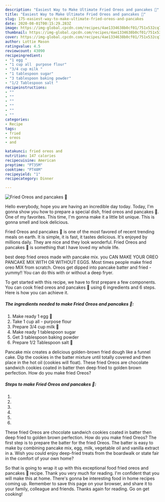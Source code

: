 ```yaml
---
description: "Easiest Way to Make Ultimate Fried Oreos and pancakes 🥞"
title: "Easiest Way to Make Ultimate Fried Oreos and pancakes 🥞"
slug: 175-easiest-way-to-make-ultimate-fried-oreos-and-pancakes
date: 2020-08-01T00:15:29.283Z
image: https://img-global.cpcdn.com/recipes/4ae1334638b0cf01/751x532cq70/fried-oreos-and-pancakes-🥞-recipe-main-photo.jpg
thumbnail: https://img-global.cpcdn.com/recipes/4ae1334638b0cf01/751x532cq70/fried-oreos-and-pancakes-🥞-recipe-main-photo.jpg
cover: https://img-global.cpcdn.com/recipes/4ae1334638b0cf01/751x532cq70/fried-oreos-and-pancakes-🥞-recipe-main-photo.jpg
author: Lottie Mason
ratingvalue: 4.5
reviewcount: 43090
recipeingredient:
- "1 egg "
- "1 cup all  purpose flour"
- "3/4 cup milk "
- "1 tablespoon sugar"
- "3 tablespoon baking powder"
- "1/2 Tablespoon salt "
recipeinstructions:
- ""
- ""
- ""
- ""
- ""
- ""
categories:
- Recipe
tags:
- fried
- oreos
- and

katakunci: fried oreos and 
nutrition: 147 calories
recipecuisine: American
preptime: "PT35M"
cooktime: "PT48M"
recipeyield: "1"
recipecategory: Dinner

---
```



![Fried Oreos and pancakes 🥞](https://img-global.cpcdn.com/recipes/4ae1334638b0cf01/751x532cq70/fried-oreos-and-pancakes-🥞-recipe-main-photo.jpg)

Hello everybody, hope you are having an incredible day today. Today, I'm gonna show you how to prepare a special dish, fried oreos and pancakes 🥞. One of my favorites. This time, I'm gonna make it a little bit unique. This is gonna smell and look delicious.

Fried Oreos and pancakes 🥞 is one of the most favored of recent trending meals on earth. It is simple, it is fast, it tastes delicious. It's enjoyed by millions daily. They are nice and they look wonderful. Fried Oreos and pancakes 🥞 is something that I have loved my whole life.

best deep fried oreos made with pancake mix. you CAN MAKE YOUR OREO PANCAKE MIX WITH OR WITHOUT EGGS. Most times people make fried oreo MIX from scratch. Oreos get dipped into pancake batter and fried - yummy!! You can do this with or without a deep fryer.


To get started with this recipe, we have to first prepare a few components. You can cook fried oreos and pancakes 🥞 using 6 ingredients and 6 steps. Here is how you can achieve it.

<!--inarticleads1-->

##### The ingredients needed to make Fried Oreos and pancakes 🥞:

1. Make ready 1 egg 🥚
1. Take 1 cup all - purpose flour
1. Prepare 3/4 cup milk 🥛
1. Make ready 1 tablespoon sugar
1. Get 3 tablespoon baking powder
1. Prepare 1/2 Tablespoon salt 🧂


Pancake mix creates a delicious golden-brown fried dough like a funnel cake. Dip the cookies in the batter mixture until totally covered and then place in the hot oil (cookies will float). These fried Oreos are chocolate sandwich cookies coated in batter then deep fried to golden brown perfection. How do you make fried Oreos? 

<!--inarticleads2-->

##### Steps to make Fried Oreos and pancakes 🥞:

1. 
1. 
1. 
1. 
1. 
1. 


These fried Oreos are chocolate sandwich cookies coated in batter then deep fried to golden brown perfection. How do you make fried Oreos? The first step is to prepare the batter for the fried Oreos. The batter is easy to make by combining pancake mix, egg, milk, vegetable oil and vanilla extract in a. Wish you could enjoy deep-fried treats from the boardwalk or state fair in the comfort of your own home? 

So that is going to wrap it up with this exceptional food fried oreos and pancakes 🥞 recipe. Thank you very much for reading. I'm confident that you will make this at home. There's gonna be interesting food in home recipes coming up. Remember to save this page on your browser, and share it to your family, colleague and friends. Thanks again for reading. Go on get cooking!

